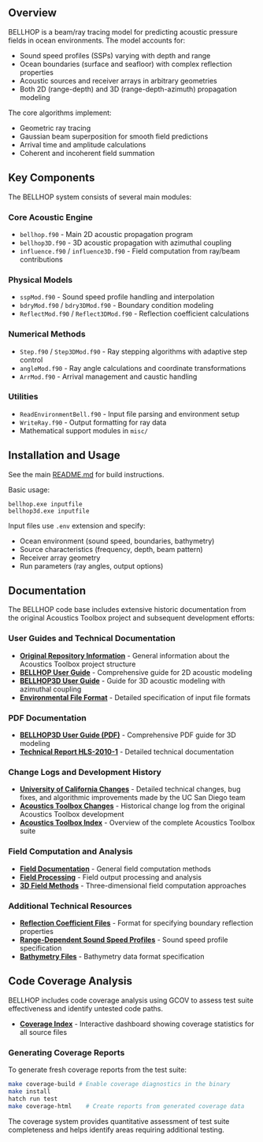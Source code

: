 
## Overview

BELLHOP is a beam/ray tracing model for predicting acoustic pressure fields in ocean environments. The model accounts for:

- Sound speed profiles (SSPs) varying with depth and range
- Ocean boundaries (surface and seafloor) with complex reflection properties  
- Acoustic sources and receiver arrays in arbitrary geometries
- Both 2D (range-depth) and 3D (range-depth-azimuth) propagation modeling

The core algorithms implement:
- Geometric ray tracing 
- Gaussian beam superposition for smooth field predictions
- Arrival time and amplitude calculations
- Coherent and incoherent field summation

## Key Components

The BELLHOP system consists of several main modules:

### Core Acoustic Engine
- `bellhop.f90` - Main 2D acoustic propagation program
- `bellhop3D.f90` - 3D acoustic propagation with azimuthal coupling
- `influence.f90` / `influence3D.f90` - Field computation from ray/beam contributions

### Physical Models  
- `sspMod.f90` - Sound speed profile handling and interpolation
- `bdryMod.f90` / `bdry3DMod.f90` - Boundary condition modeling
- `ReflectMod.f90` / `Reflect3DMod.f90` - Reflection coefficient calculations

### Numerical Methods
- `Step.f90` / `Step3DMod.f90` - Ray stepping algorithms with adaptive step control
- `angleMod.f90` - Ray angle calculations and coordinate transformations
- `ArrMod.f90` - Arrival management and caustic handling

### Utilities
- `ReadEnvironmentBell.f90` - Input file parsing and environment setup
- `WriteRay.f90` - Output formatting for ray data
- Mathematical support modules in `misc/`


## Installation and Usage

See the main [README.md](../README.md) for build instructions.

Basic usage:
```
bellhop.exe inputfile  
bellhop3d.exe inputfile
```

Input files use `.env` extension and specify:
- Ocean environment (sound speed, boundaries, bathymetry)
- Source characteristics (frequency, depth, beam pattern)  
- Receiver array geometry
- Run parameters (ray angles, output options)


## Documentation

The BELLHOP code base includes extensive historic documentation from the original 
Acoustics Toolbox project and subsequent development efforts:

### User Guides and Technical Documentation
- **[Original Repository Information](media/index.htm)** - General information about the Acoustics Toolbox project structure
- **[BELLHOP User Guide](media/bellhop.htm)** - Comprehensive guide for 2D acoustic modeling
- **[BELLHOP3D User Guide](media/bellhop3d.htm)** - Guide for 3D acoustic modeling with azimuthal coupling
- **[Environmental File Format](media/EnvironmentalFile.htm)** - Detailed specification of input file formats

### PDF Documentation
- **[BELLHOP3D User Guide (PDF)](media/Bellhop3D%20User%20Guide%202016_7_25.pdf)** - Comprehensive PDF guide for 3D modeling
- **[Technical Report HLS-2010-1](media/HLS-2010-1.pdf)** - Detailed technical documentation

### Change Logs and Development History
- **[University of California Changes](media/CHANGES.md)** - Detailed technical changes, bug fixes, and algorithmic improvements made by the UC San Diego team
- **[Acoustics Toolbox Changes](media/at_changes.md)** - Historical change log from the original Acoustics Toolbox development
- **[Acoustics Toolbox Index](media/at_index.htm)** - Overview of the complete Acoustics Toolbox suite

### Field Computation and Analysis
- **[Field Documentation](media/fields.htm)** - General field computation methods
- **[Field Processing](media/field.htm)** - Field output processing and analysis
- **[3D Field Methods](media/field3d.htm)** - Three-dimensional field computation approaches

### Additional Technical Resources
- **[Reflection Coefficient Files](media/ReflectionCoefficientFile.htm)** - Format for specifying boundary reflection properties
- **[Range-Dependent Sound Speed Profiles](media/RangeDepSSPFile.htm)** - Sound speed profile specification
- **[Bathymetry Files](media/ATI_BTY_File.htm)** - Bathymetry data format specification



## Code Coverage Analysis

BELLHOP includes code coverage analysis using GCOV to assess test suite effectiveness and identify untested code paths.

- **[Coverage Index](media/coverage-index.html)** - Interactive dashboard showing coverage statistics for all source files
 
### Generating Coverage Reports
To generate fresh coverage reports from the test suite:
```bash
make coverage-build # Enable coverage diagnostics in the binary
make install
hatch run test
make coverage-html    # Create reports from generated coverage data
```

The coverage system provides quantitative assessment of test suite completeness and helps identify areas requiring additional testing.
